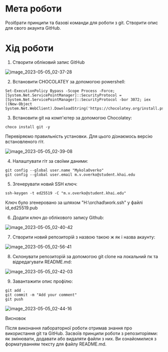 # Мета роботи

Розібрати принципи та базові команди для роботи з git. Створити опис для свого акаунта GitHub.

# Хід роботи

1. Створити обліковий запис GitHub

![image_2023-05-05_02-37-28](https://user-images.githubusercontent.com/132616149/236353521-5467affe-e67b-4229-a0f3-a240f195db36.png)

2. Встановити CHOCOLATEY за допомогою powershell:
```
Set-ExecutionPolicy Bypass -Scope Process -Force; [System.Net.ServicePointManager]::SecurityProtocol = [System.Net.ServicePointManager]::SecurityProtocol -bor 3072; iex ((New-Object System.Net.WebClient).DownloadString('https://chocolatey.org/install.ps1'))
```


3. Встановити git на комп'ютер за допомогою Chocolatey:
```
choco install git -y
```
Перевіряємо правильність установки. Для цього дізнаємось версію встановленого гіт.

![image_2023-05-05_02-39-08](https://user-images.githubusercontent.com/132616149/236353576-5fe88ea4-56fd-4710-8993-18a305e9af08.png)

4. Налаштувати гіт за своїми даними:
```
git config --global user.name "MykolaOverko"
git config --global user.email m.v.overko@student.khai.edu
```

5. Згенерувати новий SSH ключ:
```
ssh-keygen -t ed25519 -C "m.v.overko@student.khai.edu"
```

Ключ було згенеровано за шляхом "H:\orchad\work\.ssh\" у файлі id_ed25519.pub

6. Додати ключ до облікового запису Github:

![image_2023-05-05_02-40-42](https://user-images.githubusercontent.com/132616149/236353645-9b323494-6013-4993-b029-43750eeeff5d.png)

7. Створити новий репозиторій з назвою такою ж як і назва акаунту:

![image_2023-05-05_02-56-41](https://user-images.githubusercontent.com/132616149/236354015-d94ddb8b-ed50-438b-8e00-51b3c8f016e1.png)

8. Склонувати репозиторій за допомогою git clone на локальний пк та відредагувати README.md:

![image_2023-05-05_02-42-03](https://user-images.githubusercontent.com/132616149/236354134-ff9e8c3a-314f-47db-8b2c-48de38e3804a.png)

9. Завантажити опис профілю:
```
git add .
git commit -m "Add your comment"
git push
```

![image_2023-05-05_02-44-16](https://user-images.githubusercontent.com/132616149/236354170-994ee548-7ce8-4bed-b08f-bd0cce891e68.png)

Висновок

Після виконання лабораторної роботи отримав знання про використання git та GitHub. Засвоїв принципи роботи з репозиторіями: як змінювати, додавати або видаляти файли з них. Ви ознайомилися з форматуванням тексту для файлу README.md.
